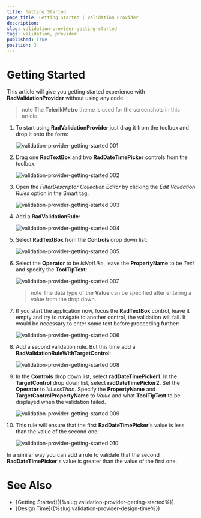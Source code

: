 ```yaml
---
title: Getting Started
page_title: Getting Started | Validation Provider
description:  
slug: validation-provider-getting-started
tags: validation, provider
published: True
position: 3 
---
```


#  Getting Started

This article will give you getting started experience with **RadValidationProvider** without using any code.

>note The **TelerikMetro** theme is used for the screenshots in this article.

1. To start using **RadValidationProvider** just drag it from the toolbox and drop it onto the form:

	![validation-provider-getting-started 001](images/validation-provider-getting-started001.png) 

2. Drag one **RadTextBox** and two **RadDateTimePicker** controls from the toolbox. 

	![validation-provider-getting-started 002](images/validation-provider-getting-started002.png) 

3. Open the *FilterDescriptor Collection Editor* by clicking the *Edit Validation Rules* option in the Smart tag. 

	![validation-provider-getting-started 003](images/validation-provider-getting-started003.png) 

4. Add a **RadValidationRule**: 

	![validation-provider-getting-started 004](images/validation-provider-getting-started004.png) 

5. Select **RadTextBox** from the **Controls** drop down list:

	![validation-provider-getting-started 005](images/validation-provider-getting-started005.png) 

6. Select the **Operator** to be *IsNotLike*, leave the **PropertyName** to be *Text* and specify the **ToolTipText**:

	![validation-provider-getting-started 007](images/validation-provider-getting-started007.png) 

	>note The data type of the **Value** can be specified after entering a value from the drop down. 

7. If you start the application now, focus the **RadTextBox** control, leave it empty and try to navigate to another control, the validation will fail. It would be necessary to enter some text before proceeding further:

	![validation-provider-getting-started 006](images/validation-provider-getting-started006.png) 

8. Add a second validation rule. But this time add a **RadValidationRuleWithTargetControl**:

	![validation-provider-getting-started 008](images/validation-provider-getting-started008.png) 

9. In the **Controls** drop down list, select **radDateTimePicker1**. In the **TargetControl** drop down list, select **radDateTimePicker2**. Set the **Operator** to *IsLessThan*. Specify the **PropertyName** and **TargetControlPropertyName** to *Value* and what **ToolTipText** to be displayed when the validation failed. 

	![validation-provider-getting-started 009](images/validation-provider-getting-started009.png) 

10. This rule will ensure that the first **RadDateTimePicker**'s value is less than the value of the second one:

	![validation-provider-getting-started 010](images/validation-provider-getting-started010.png) 

In a similar way you can add a rule to validate that the second **RadDateTimePicker**'s value is greater than the value of the first one.

# See Also

* [Getting Started]({%slug validation-provider-getting-started%})
* [Design Time]({%slug validation-provider-design-time%})
 
        
